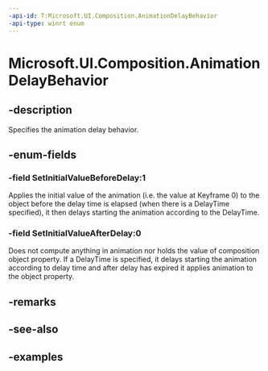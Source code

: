 ```yaml
---
-api-id: T:Microsoft.UI.Composition.AnimationDelayBehavior
-api-type: winrt enum
---
```


<!-- Enumeration syntax.
public enum AnimationDelayBehavior : int 
-->

# Microsoft.UI.Composition.AnimationDelayBehavior

## -description
Specifies the animation delay behavior.

## -enum-fields
### -field SetInitialValueBeforeDelay:1
Applies the initial value of the animation (i.e. the value at Keyframe 0) to the object before the delay time is elapsed (when there is a DelayTime specified), it then delays starting the animation according to the DelayTime. 

### -field SetInitialValueAfterDelay:0
Does not compute anything in animation nor holds the value of composition object property. If a DelayTime is specified, it delays starting the animation according to delay time and after delay has expired it applies animation to the object property.

## -remarks

## -see-also

## -examples

